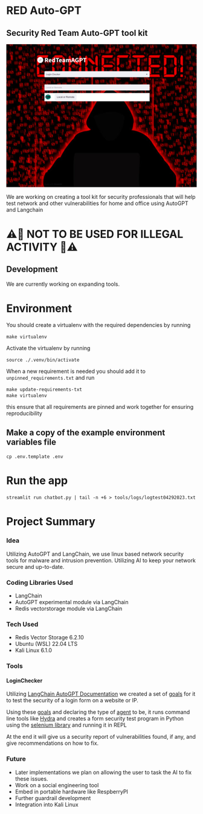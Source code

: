 # RED Auto-GPT
## Security Red Team Auto-GPT tool kit

![Image description](demo.png)

We are working on creating a tool kit for security professionals that will help test network and other vulnerabilities for home and office using AutoGPT and Langchain

# ⚠️🔴 NOT TO BE USED FOR ILLEGAL ACTIVITY 🔴⚠️

## Development
We are currently working on expanding tools.


# Environment
You should create a virtualenv with the required dependencies by running
```
make virtualenv
```

Activate the virtualenv by running
```
source ./.venv/bin/activate
```

When a new requirement is needed you should add it to `unpinned_requirements.txt` and run
```
make update-requirements-txt
make virtualenv
```
this ensure that all requirements are pinned and work together for ensuring reproducibility

## Make a copy of the example environment variables file
```
cp .env.template .env
```

# Run the app
```
streamlit run chatbot.py | tail -n +6 > tools/logs/logtest04292023.txt 
```

# Project Summary

### Idea
Utilizing AutoGPT and LangChain, we use linux based network security tools for malware and intrusion prevention. Utilizing AI to keep your network secure and up-to-date.

### Coding Libraries Used
* LangChain
* AutoGPT experimental module via LangChain
* Redis vectorstorage module via LangChain

### Tech Used
* Redis Vector Storage 6.2.10
* Ubuntu (WSL) 22.04 LTS
* Kali Linux 6.1.0

### Tools
#### LoginChecker
Utilizing [LangChain AutoGPT Documentation](https://github.com/hwchase17/langchain/blob/master/docs/use_cases/autonomous_agents/autogpt.ipynb) we created a set of [goals](https://github.com/shamantechnology/RedAGPT/blob/master/tools/login_checker.py#L65) for it to test the security of a login form on a website or IP.

Using these [goals](https://github.com/shamantechnology/RedAGPT/blob/master/tools/login_checker.py#L65) and declaring the type of [agent](https://github.com/shamantechnology/RedAGPT/blob/master/tools/login_checker.py#L126) to be, it runs command line tools like [Hydra](https://www.kali.org/tools/hydra/) and creates a form security test program in Python using the [selenium library](https://selenium-python.readthedocs.io/) and running it in REPL

At the end it will give us a security report of vulnerabilities found, if any, and give recommendations on how to fix. 

### Future
* Later implementations we plan on allowing the user to task the AI to fix these issues.
* Work on a social engineering tool
* Embed in portable hardware like RespberryPI
* Further guardrail development
* Integration into Kali Linux
